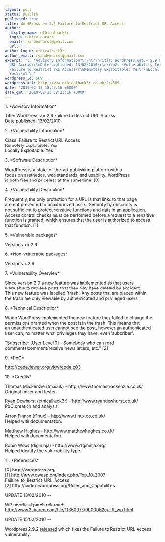 ```yaml
---
layout: post
status: publish
published: true
title: WordPress >= 2.9 Failure to Restrict URL Access
author:
  display_name: ethicalhack3r
  login: ethicalhack3r
  email: ryandewhurst@gmail.com
  url: ''
author_login: ethicalhack3r
author_email: ryandewhurst@gmail.com
excerpt: "1. *Advisory Information*\r\n\r\nTitle: WordPress &gt;= 2.9 Failure to Restrict
  URL Access\r\nDate published: 13/02/2010\r\n\r\n2. *Vulnerability Information*\r\n\r\nClass:
  Failure to Restrict URL Access\r\nRemotely Exploitable: Yes\r\nLocally Exploitable:
  Yes\r\n\r\n"
wordpress_id: 569
wordpress_url: http://www.ethicalhack3r.co.uk/?p=569
date: '2010-02-13 18:23:16 +0000'
date_gmt: '2010-02-13 18:23:16 +0000'
---
```

<p>1. *Advisory Information*</p>
<p>Title: WordPress &gt;= 2.9 Failure to Restrict URL Access<br />
Date published: 13/02/2010</p>
<p>2. *Vulnerability Information*</p>
<p>Class: Failure to Restrict URL Access<br />
Remotely Exploitable: Yes<br />
Locally Exploitable: Yes</p>
<p><a id="more"></a><a id="more-569"></a></p>
<p>3. *Software Description*</p>
<p>WordPress is a state-of-the-art publishing platform with a<br />
focus on aesthetics, web standards, and usability. WordPress<br />
is both free and priceless at the same time. [0]</p>
<p>4. *Vulnerability Description*</p>
<p>Frequently, the only protection for a URL is that links to that page<br />
are not presented to unauthorized users. Security by obscurity is<br />
not sufficient to protect sensitive functions and data in an application.<br />
Access control checks must be performed before a request to a sensitive<br />
function is granted, which ensures that the user is authorized to access<br />
that function. [1]</p>
<p>5. *Vulnerable packages*</p>
<p>Versions &gt;= 2.9</p>
<p>6. *Non-vulnerable packages*</p>
<p>Versions &lt; 2.9</p>
<p>7. *Vulnerability Overview*</p>
<p>Since version 2.9 a new feature was implemented so that users<br />
were able to retrieve posts that they may have deleted by accident.<br />
This new feature was labelled 'trash'. Any posts that are placed within<br />
the trash are only viewable by authenticated and privileged users.</p>
<p>8. *Technical Description*</p>
<p>When WordPress implemented the new feature they failed to change the<br />
permissions granted when the post is in the trash. This means that<br />
an unauthenticated user cannot see the post, however an authenticated<br />
user can, no matter what privileges they have, even 'subcriber'.</p>
<p>"Subscriber [User Level 0] - Somebody who can read comments/comment/receive news letters, etc." [2]</p>
<p>9. *PoC*</p>
<p><a href="http://codeviewer.org/view/code:c03">http://codeviewer.org/view/code:c03</a></p>
<p>10. *Credits*</p>
<p>Thomas Mackenzie (tmacuk) - http://www.thomasmackenzie.co.uk/<br />
Original finder and tester.</p>
<p>Ryan Dewhurst (ethicalhack3r) - http://www.ryandewhurst.co.uk/<br />
PoC creation and analysis.</p>
<p>Arron Finnon (f1nux) - http://www.finux.co.co.uk/<br />
Helped with documentation.</p>
<p>Matthew Hughes - http://www.matthewhughes.co.uk/<br />
Helped with documentation.</p>
<p>Robin Wood (digininja) - http://www.digininja.org/<br />
Helped identify the vulnerability type.</p>
<p>11. *References*</p>
<p>[0] http://wordpress.org/<br />
[1] http://www.owasp.org/index.php/Top_10_2007-Failure_to_Restrict_URL_Access<br />
[2] http://codex.wordpress.org/Roles_and_Capabilities</p>
<p>UPDATE 13/02/2010 --</p>
<p>WP unofficial patch released:<br />
<a href="http://www.2shared.com/file/11360976/9b00062c/diff_wp.html">http://www.2shared.com/file/11360976/9b00062c/diff_wp.html</a></p>
<p>UPDATE 15/02/2010 --</p>
<p>Wordpress 2.9.2 <a href="http://wordpress.org/development/2010/02/wordpress-2-9-2/">released</a> which fixes the Failure to Restrict URL Access vulnerability. </p>
